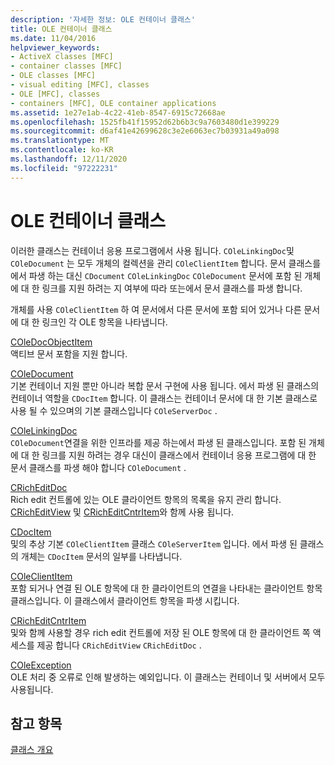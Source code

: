 ```yaml
---
description: '자세한 정보: OLE 컨테이너 클래스'
title: OLE 컨테이너 클래스
ms.date: 11/04/2016
helpviewer_keywords:
- ActiveX classes [MFC]
- container classes [MFC]
- OLE classes [MFC]
- visual editing [MFC], classes
- OLE [MFC], classes
- containers [MFC], OLE container applications
ms.assetid: 1e27e1ab-4c22-41eb-8547-6915c72668ae
ms.openlocfilehash: 1525fb41f15952d62b6b3c9a7603480d1e399229
ms.sourcegitcommit: d6af41e42699628c3e2e6063ec7b03931a49a098
ms.translationtype: MT
ms.contentlocale: ko-KR
ms.lasthandoff: 12/11/2020
ms.locfileid: "97222231"
---
```

# <a name="ole-container-classes"></a>OLE 컨테이너 클래스

이러한 클래스는 컨테이너 응용 프로그램에서 사용 됩니다. `COleLinkingDoc`및 `COleDocument` 는 모두 개체의 컬렉션을 관리 `COleClientItem` 합니다. 문서 클래스를에서 파생 하는 대신 `CDocument` `COleLinkingDoc` `COleDocument` 문서에 포함 된 개체에 대 한 링크를 지원 하려는 지 여부에 따라 또는에서 문서 클래스를 파생 합니다.

개체를 사용 `COleClientItem` 하 여 문서에서 다른 문서에 포함 되어 있거나 다른 문서에 대 한 링크인 각 OLE 항목을 나타냅니다.

[COleDocObjectItem](reference/coledocobjectitem-class.md)<br/>
액티브 문서 포함을 지원 합니다.

[COleDocument](reference/coledocument-class.md)<br/>
기본 컨테이너 지원 뿐만 아니라 복합 문서 구현에 사용 됩니다. 에서 파생 된 클래스의 컨테이너 역할을 `CDocItem` 합니다. 이 클래스는 컨테이너 문서에 대 한 기본 클래스로 사용 될 수 있으며의 기본 클래스입니다 `COleServerDoc` .

[COleLinkingDoc](reference/colelinkingdoc-class.md)<br/>
`COleDocument`연결을 위한 인프라를 제공 하는에서 파생 된 클래스입니다. 포함 된 개체에 대 한 링크를 지원 하려는 경우 대신이 클래스에서 컨테이너 응용 프로그램에 대 한 문서 클래스를 파생 해야 합니다 `COleDocument` .

[CRichEditDoc](reference/cricheditdoc-class.md)<br/>
Rich edit 컨트롤에 있는 OLE 클라이언트 항목의 목록을 유지 관리 합니다. [CRichEditView](reference/cricheditview-class.md) 및 [CRichEditCntrItem](reference/cricheditcntritem-class.md)와 함께 사용 됩니다.

[CDocItem](reference/cdocitem-class.md)<br/>
및의 추상 기본 `COleClientItem` 클래스 `COleServerItem` 입니다. 에서 파생 된 클래스의 개체는 `CDocItem` 문서의 일부를 나타냅니다.

[COleClientItem](reference/coleclientitem-class.md)<br/>
포함 되거나 연결 된 OLE 항목에 대 한 클라이언트의 연결을 나타내는 클라이언트 항목 클래스입니다. 이 클래스에서 클라이언트 항목을 파생 시킵니다.

[CRichEditCntrItem](reference/cricheditcntritem-class.md)<br/>
및와 함께 사용할 경우 rich edit 컨트롤에 저장 된 OLE 항목에 대 한 클라이언트 쪽 액세스를 제공 합니다 `CRichEditView` `CRichEditDoc` .

[COleException](reference/coleexception-class.md)<br/>
OLE 처리 중 오류로 인해 발생하는 예외입니다. 이 클래스는 컨테이너 및 서버에서 모두 사용됩니다.

## <a name="see-also"></a>참고 항목

[클래스 개요](class-library-overview.md)

